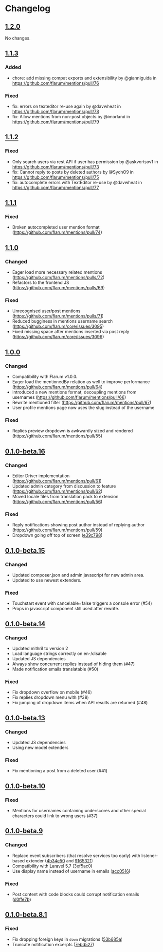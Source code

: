 # Changelog

## [1.2.0](https://github.com/flarum/mentions/compare/v1.1.3...v1.2.0)

No changes.

## [1.1.3](https://github.com/flarum/mentions/compare/v1.1.2...v1.1.3)

### Added
- chore: add missing compat exports and extensibility by @gianniguida in https://github.com/flarum/mentions/pull/76

### Fixed
- fix: errors on texteditor re-use again by @davwheat in https://github.com/flarum/mentions/pull/78
- fix: Allow mentions from non-post objects by @imorland in https://github.com/flarum/mentions/pull/79

## [1.1.2](https://github.com/flarum/mentions/compare/v1.1.1...v1.1.2)

### Fixed
- Only search users via rest API if user has permission by @askvortsov1 in https://github.com/flarum/mentions/pull/73
- fix: Cannot reply to posts by deleted authors by @SychO9 in https://github.com/flarum/mentions/pull/75
- fix: autocomplete errors with TextEditor re-use by @davwheat in https://github.com/flarum/mentions/pull/77

## [1.1.1](https://github.com/flarum/mentions/compare/v1.1.0...v1.1.1)

### Fixed
- Broken autocompleted user mention format (https://github.com/flarum/mentions/pull/74)

## [1.1.0](https://github.com/flarum/mentions/compare/v1.0.0...v1.1.0)

### Changed
- Eager load more necessary related mentions (https://github.com/flarum/mentions/pulls/72)
- Refactors to the frontend JS (https://github.com/flarum/mentions/pulls/69) 

### Fixed
- Unrecognised user/post mentions (https://github.com/flarum/mentions/pulls/71)
- Reduced bugginess in mentions username search (https://github.com/flarum/core/issues/3095)
- Fixed missing space after mentions inserted via post reply (https://github.com/flarum/core/issues/3096)

## [1.0.0](https://github.com/flarum/mentions/compare/v0.1.0-beta.16...v1.0.0)

### Changed
- Compatibility with Flarum v1.0.0.
- Eager load the mentionedBy relation as well to improve performance (https://github.com/flarum/mentions/pull/64)
- Introduced a new mentions format, decoupling mentions from usernames (https://github.com/flarum/mentions/pull/66)
- Rewrite mentioned filter (https://github.com/flarum/mentions/pull/67)
- User profile mentions page now uses the slug instead of the username 

### Fixed
- Replies preview dropdown is awkwardly sized and rendered (https://github.com/flarum/mentions/pull/55)

## [0.1.0-beta.16](https://github.com/flarum/mentions/compare/v0.1.0-beta.15...v0.1.0-beta.16)

### Changed
- Editor Driver implementation (https://github.com/flarum/mentions/pull/61)
- Updated admin category from discussion to feature (https://github.com/flarum/mentions/pull/62)
- Moved locale files from translation pack to extension (https://github.com/flarum/mentions/pull/56)

### Fixed
- Reply notifications showing post author instead of replying author (https://github.com/flarum/mentions/pull/59)
- Dropdown going off top of screen ([e39c798](https://github.com/flarum/mentions/commit/e39c798298ba2b3130ed97945aefeff6af14a5d4))

## [0.1.0-beta.15](https://github.com/flarum/mentions/compare/v0.1.0-beta.14.1...v0.1.0-beta.15)

### Changed
- Updated composer.json and admin javascript for new admin area.
- Updated to use newest extenders.

### Fixed
- Touchstart event with cancelable=false triggers a console error (#54)
- Props in javascript component still used after rewrite.

## [0.1.0-beta.14](https://github.com/flarum/mentions/compare/v0.1.0-beta.13...v0.1.0-beta.14)

### Changed
- Updated mithril to version 2
- Load language strings correctly on en-/disable
- Updated JS dependencies
- Always show concurrent replies instead of hiding them (#47)
- Made notification emails translatable (#50)

### Fixed
- Fix dropdown overflow on mobile (#46)
- Fix replies dropdown menu with (#38)
- Fix jumping of dropdown items when API results are returned (#48)

## [0.1.0-beta.13](https://github.com/flarum/mentions/compare/v0.1.0-beta.12...v0.1.0-beta.13)

### Changed
- Updated JS dependencies
- Using new model extenders

### Fixed
- Fix mentioning a post from a deleted user (#41)

## [0.1.0-beta.10](https://github.com/flarum/mentions/compare/v0.1.0-beta.9...v0.1.0-beta.10)

### Fixed
- Mentions for usernames containing underscores and other special characters could link to wrong users (#37)

## [0.1.0-beta.9](https://github.com/flarum/mentions/compare/v0.1.0-beta.8.1...v0.1.0-beta.9)

### Changed
- Replace event subscribers (that resolve services too early) with listener-based extender ([4b34e50](https://github.com/flarum/mentions/commit/4b34e5096d1a2cef127b41756ebd7b4eb46bb0dd) and [9165321](https://github.com/flarum/mentions/commit/91653218eaeb031f644b1763297097b03c6aaac1))
- Compatibility with Laravel 5.7 ([3ef5ac0](https://github.com/flarum/mentions/commit/3ef5ac0cce350aff9db93c28c8ba3432dab86bcd))
- Use display name instead of username in emails ([acc0516](https://github.com/flarum/mentions/commit/acc0516a18d691095dc3657648f1bc16d0c5f51f)) 

### Fixed
- Post content with code blocks could corrupt notification emails ([d0ffe7b](https://github.com/flarum/mentions/commit/d0ffe7b9f1eb48e03ad546b28199322cd2011650))

## [0.1.0-beta.8.1](https://github.com/flarum/mentions/compare/v0.1.0-beta.8...v0.1.0-beta.8.1)

### Fixed
- Fix dropping foreign keys in `down` migrations ([53b685a](https://github.com/flarum/mentions/commit/53b685a8539753c88d72eb92237749e3823b3bbf))
- Truncate notification excerpts ([7ebd527](https://github.com/flarum/mentions/commit/7ebd527487df12187a3471f5b4dfe7eaac394c7a))
